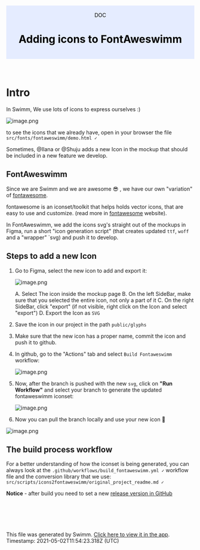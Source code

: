 <div align="center" style="background-color: #e5ecff; color: black"><br/><div>DOC</div><h1>Adding icons to FontAweswimm</h1><br/></div>
<br/>

<br/>

Intro
=====

In Swimm, We use lots of icons to express ourselves :)

![image.png](https://firebasestorage.googleapis.com/v0/b/swimmio-content/o/repositories%2FveezvxCuzpPrRLLXWD2E%2Fimg%2F64d7db2b-0e78-4199-8b57-878fdaca56c1.png?alt=media&token=14051dbc-dac0-4a0f-a070-4937d530820c)

to see the icons that we already have, open in your browser the file `src/fonts/fontaweswimm/demo.html ✓`

Sometimes, @Ilana or @Shuju adds a new Icon in the mockup that should be included in a new feature we develop.

FontAweswimm
------------

Since we are Swimm and we are awesome 😎 , we have our own "variation" of [fontawesome](https://fontawesome.com/).

fontawesome is an iconset/toolkit that helps holds vector icons, that are easy to use and customize. (read more in [fontawesome](https://fontawesome.com/) website).

In FontAweswimm, we add the icons svg's straight out of the mockups in Figma, run a short "icon generation script" (that creates updated `ttf`, `woff` and a "wrapper" \`svg) and push it to develop.

Steps to add a new Icon
-----------------------

1.  Go to Figma, select the new icon to add and export it:
    
    ![image.png](https://firebasestorage.googleapis.com/v0/b/swimmio-content/o/repositories%2FveezvxCuzpPrRLLXWD2E%2Fimg%2Ff7c35cfe-0bcd-4573-befa-2fac26988dd2.png?alt=media&token=921b530e-b797-46bb-86d4-fb2c0053d5ae)
    
    A. Select The icon inside the mockup page B. On the left SideBar, make sure that you selected the entire icon, not only a part of it C. On the right SideBar, click "export" (if not visible, right click on the Icon and select "export") D. Export the Icon as `SVG`
    
2.  Save the icon in our project in the path `public/glyphs`
    
3.  Make sure that the new icon has a proper name, commit the icon and push it to github.
    
4.  In github, go to the "Actions" tab and select `Build Fontaweswimm` workflow:
    
    ![image.png](https://firebasestorage.googleapis.com/v0/b/swimmio-content/o/repositories%2FveezvxCuzpPrRLLXWD2E%2Fimg%2F39654a0d-ea30-438c-98fb-fc52d324efc0.png?alt=media&token=a562091b-28ce-4022-a173-4b21bbc2922d)
    
5.  Now, after the branch is pushed with the new `svg`, click on **"Run Workflow"** and select your branch to generate the updated fontaweswimm iconset:
    
    ![image.png](https://firebasestorage.googleapis.com/v0/b/swimmio-content/o/repositories%2FveezvxCuzpPrRLLXWD2E%2Fimg%2F0420b22b-ee04-48f6-82eb-468fec58fadc.png?alt=media&token=21367f9d-3a46-4805-9eb5-c7c6aaa789b0)
    
6.  Now you can pull the branch locally and use your new icon 👑
    

![image.png](https://firebasestorage.googleapis.com/v0/b/swimmio-content/o/repositories%2FveezvxCuzpPrRLLXWD2E%2Fimg%2F2903c8c1-12d1-4b2f-8de4-a2fa054178e5.png?alt=media&token=daada0db-89f2-45f1-8fd4-fba07d349308)

The build process workflow
--------------------------

For a better understanding of how the iconset is being generated, you can always look at the `.github/workflows/build_fontaweswimm.yml ✓` workflow file and the conversion library that we use: `src/scripts/icons2fontaweswimm/original_project_readme.md ✓`

**Notice** - after build you need to set a new [release version in GitHub](https://github.com/swimmio/fontaweswimm/releases)

<br/>

<br/><br/>

This file was generated by Swimm. [Click here to view it in the app](https://swimm.io/link?l=c3dpbW0lM0ElMkYlMkZyZXBvcyUyRm5OZ3lSMUpLVFpabENvaHV5MlluJTJGZG9jcyUyRmdYNEhMdFNqenBic0t3eVVTN29h). Timestamp: 2021-05-02T11:54:23.318Z (UTC)
